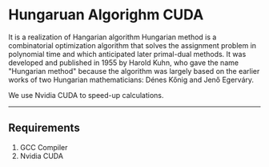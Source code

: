 # Hungaruan Algorighm CUDA 

It is a realization of Hangarian algorithm 
Hungarian method is a combinatorial optimization algorithm that solves the assignment problem in polynomial time and which anticipated later primal-dual methods. 
It was developed and published in 1955 by Harold Kuhn, who gave the name "Hungarian method" because the algorithm was largely based on the earlier works of two Hungarian mathematicians: Dénes Kőnig and Jenő Egerváry.

We use Nvidia CUDA to speed-up calculations. 

-----

## Requirements

1. GCC Compiler
2. Nvidia CUDA
